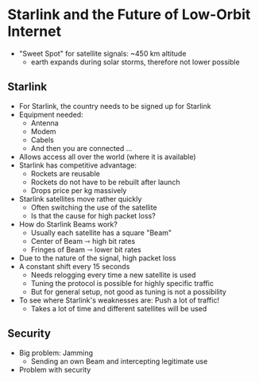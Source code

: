 # Starlink and the Future of Low-Orbit Internet

- "Sweet Spot" for satellite signals: ~450 km altitude
	- earth expands during solar storms, therefore not lower possible

## Starlink

- For Starlink, the country needs to be signed up for Starlink
- Equipment needed:
	- Antenna
	- Modem
	- Cabels
	- And then you are connected ...
- Allows access all over the world (where it is available)
- Starlink has competitive advantage:
	- Rockets are reusable
	- Rockets do not have to be rebuilt after launch
	- Drops price per kg massively
- Starlink satellites move rather quickly
	- Often switching the use of the satellite
	- Is that the cause for high packet loss?
- How do Starlink Beams work?
	- Usually each satellite has a square "Beam"
	- Center of Beam ⇾ high bit rates
	- Fringes of Beam ⇾ lower bit rates
- Due to the nature of the signal, high packet loss
- A constant shift every 15 seconds
	- Needs relogging every time a new satellite is used
	- Tuning the protocol is possible for highly specific traffic
	- But for general setup, not good as tuning is not a possibility
- To see where Starlink's weaknesses are: Push a lot of traffic!
	- Takes a lot of time and different satellites will be used

## Security

- Big problem: Jamming
	- Sending an own Beam and intercepting legitimate use
- Problem with security

